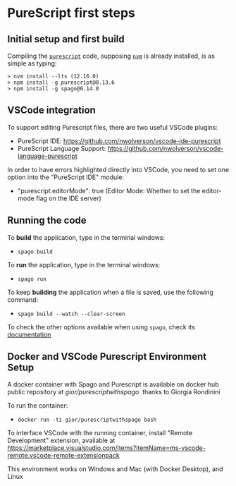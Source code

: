 # PureScript first steps

## Initial setup and first build

Compiling the [`purescript`](http://www.purescript.org) code, supposing [`nvm`](http://nvm.sh) is already installed, is as simple as typing:

    > nvm install --lts (12.16.0)
    > npm install -g purescript@0.13.6
    > npm install -g spago@0.14.0

## VSCode integration

To support editing Purescript files, there are two useful VSCode plugins:
- PureScript IDE: https://github.com/nwolverson/vscode-ide-purescript
- PureScript Language Support: https://github.com/nwolverson/vscode-language-purescript

In order to have errors highlighted directly into VSCode, you need to set one option into the "PureScript IDE" module:
- "purescript.editorMode": true (Editor Mode: Whether to set the editor-mode flag on the IDE server)

## Running the code
To **build** the application, type in the terminal windows:
- `spago build`

To **run** the application, type in the terminal windows:
- `spago run`

To keep **building** the application when a file is saved, use the following command:
- `spago build --watch --clear-screen`

To check the other options available when using `spago`, check its [documentation](https://github.com/purescript/spago#build-and-run-my-project)

## Docker and VSCode Purescript Environment Setup

A docker container with Spago and Purescript is available on docker hub public repository at *gior/purescriptwithspago*. thanks to Giorgia Rondinini

To run the container:
- `docker run -ti gior/purescriptwithspago bash`

To interface VSCode with the running container, install "Remote Development" extension, available at https://marketplace.visualstudio.com/items?itemName=ms-vscode-remote.vscode-remote-extensionpack

This environment works on Windows and Mac (with Docker Desktop), and Linux

